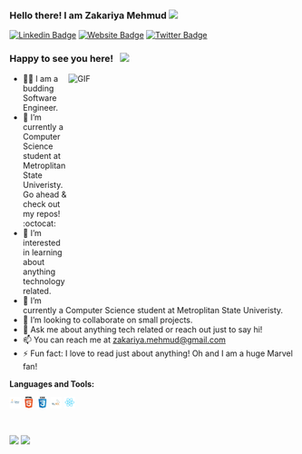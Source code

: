 ### Hello there! I am Zakariya Mehmud <img src="https://raw.githubusercontent.com/MartinHeinz/MartinHeinz/master/wave.gif" width="30px">

[![Linkedin Badge](https://img.shields.io/badge/-LinkedIn-0e76a8?style=flat-square&logo=Linkedin&logoColor=white)](https://www.linkedin.com/in/zakariya-m-413227188/)
[![Website Badge](https://img.shields.io/badge/Website-3b5998?style=flat-square&logo=google-chrome&logoColor=white)]()
[![Twitter Badge](https://img.shields.io/badge/-Twitter-00acee?style=flat-square&logo=Twitter&logoColor=white)]()

### Happy to see you here! &nbsp; ![](https://komarev.com/ghpvc/?username=Zmehmud) 

<img align="right" alt="GIF" src="https://media.giphy.com/media/u2pmTWUi0MXjyrMaVj/giphy.gif" width="400" height="400" />

- :man_technologist: I am a budding Software Engineer. 
- 🔭 I’m currently a Computer Science student at Metroplitan State Univeristy.  Go ahead & check out my repos! :octocat:
- 👀 I’m interested in learning about anything technology related.
- 🌱 I’m currently a Computer Science student at Metroplitan State Univeristy. 
- 🔭 I’m looking to collaborate on small projects.
- 💬 Ask me about anything tech related or reach out just to say hi! 
- 📫 You can reach me at zakariya.mehmud@gmail.com
- ⚡ Fun fact: I love to read just about anything! Oh and I am a huge Marvel fan!

**Languages and Tools:**  

<code><img height="20" src="https://raw.githubusercontent.com/github/explore/80688e429a7d4ef2fca1e82350fe8e3517d3494d/topics/java/java.png"></code>
<code><img height="20" src="https://raw.githubusercontent.com/github/explore/80688e429a7d4ef2fca1e82350fe8e3517d3494d/topics/html/html.png"></code>
<code><img height="20" src="https://raw.githubusercontent.com/github/explore/80688e429a7d4ef2fca1e82350fe8e3517d3494d/topics/css/css.png"></code>
<code><img height="20" src="https://raw.githubusercontent.com/github/explore/80688e429a7d4ef2fca1e82350fe8e3517d3494d/topics/mysql/mysql.png"></code>
<code><img height="20" src="https://raw.githubusercontent.com/github/explore/80688e429a7d4ef2fca1e82350fe8e3517d3494d/topics/react/react.png"></code>

</br>

<p>
  <img height="180em" src="https://github-readme-stats.vercel.app/api?username=zmehmud&&show_icons=true&title_color=ffffff&icon_color=bb2acf&text_color=faeec3&bg_color=151515" />
  <img height="150em" src="https://github-readme-stats.vercel.app/api/top-langs/?username=zmehmud&layout=compact&&show_icons=true&title_color=ffffff&icon_color=bb2acf&text_color=faeec3&bg_color=151515"/>
</p>
